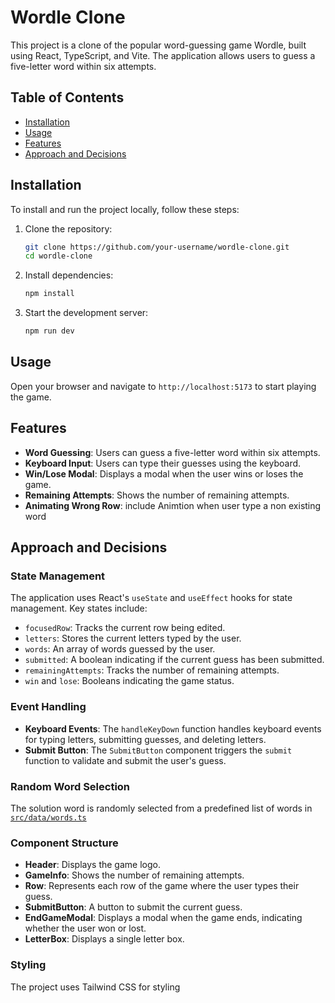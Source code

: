 # Wordle Clone

This project is a clone of the popular word-guessing game Wordle, built using React, TypeScript, and Vite. The application allows users to guess a five-letter word within six attempts.

## Table of Contents

- [Installation](#installation)
- [Usage](#usage)
- [Features](#features)
- [Approach and Decisions](#approach-and-decisions)

## Installation

To install and run the project locally, follow these steps:

1. Clone the repository:
    ```sh
    git clone https://github.com/your-username/wordle-clone.git
    cd wordle-clone
    ```

2. Install dependencies:
    ```sh
    npm install
    ```

3. Start the development server:
    ```sh
    npm run dev
    ```

## Usage

Open your browser and navigate to `http://localhost:5173` to start playing the game.

## Features

- **Word Guessing**: Users can guess a five-letter word within six attempts.
- **Keyboard Input**: Users can type their guesses using the keyboard.
- **Win/Lose Modal**: Displays a modal when the user wins or loses the game.
- **Remaining Attempts**: Shows the number of remaining attempts.
- **Animating Wrong Row**: include Animtion when user type a non existing word


## Approach and Decisions

### State Management

The application uses React's `useState` and `useEffect` hooks for state management. Key states include:

- `focusedRow`: Tracks the current row being edited.
- `letters`: Stores the current letters typed by the user.
- `words`: An array of words guessed by the user.
- `submitted`: A boolean indicating if the current guess has been submitted.
- `remainingAttempts`: Tracks the number of remaining attempts.
- `win` and `lose`: Booleans indicating the game status.

### Event Handling

- **Keyboard Events**: The `handleKeyDown` function handles keyboard events for typing letters, submitting guesses, and deleting letters.
- **Submit Button**: The `SubmitButton` component triggers the `submit` function to validate and submit the user's guess.

### Random Word Selection

The solution word is randomly selected from a predefined list of words in [`src/data/words.ts`](src/data/words.ts)

### Component Structure

- **Header**: Displays the game logo.
- **GameInfo**: Shows the number of remaining attempts.
- **Row**: Represents each row of the game where the user types their guess.
- **SubmitButton**: A button to submit the current guess.
- **EndGameModal**: Displays a modal when the game ends, indicating whether the user won or lost.
- **LetterBox**: Displays a single letter box. 

### Styling

The project uses Tailwind CSS for styling
